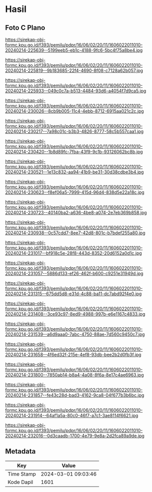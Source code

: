 # Hasil

## Foto C Plano

https://sirekap-obj-formc.kpu.go.id/f393/pemilu/pdpr/16/06/02/20/11/1606022011010-20240214-225639--5199eeb5-eb1c-4188-9fc6-5bc4f75a8be4.jpg

https://sirekap-obj-formc.kpu.go.id/f393/pemilu/pdpr/16/06/02/20/11/1606022011010-20240214-225819--9b183685-22f4-4690-8f08-c7128a62b057.jpg

https://sirekap-obj-formc.kpu.go.id/f393/pemilu/pdpr/16/06/02/20/11/1606022011010-20240214-225933--049c0c7a-b513-4484-93d6-a4054f7d9ca5.jpg

https://sirekap-obj-formc.kpu.go.id/f393/pemilu/pdpr/16/06/02/20/11/1606022011010-20240214-230026--8cb9b005-11c4-4ebb-8712-6915aa021c2c.jpg

https://sirekap-obj-formc.kpu.go.id/f393/pemilu/pdpr/16/06/02/20/11/1606022011010-20240214-230217--7a98c01c-b3b3-4826-8777-58c5b557caa1.jpg

https://sirekap-obj-formc.kpu.go.id/f393/pemilu/pdpr/16/06/02/20/11/1606022011010-20240214-230420--1b8d89fc-7fba-43f9-9c1b-93126062bc8b.jpg

https://sirekap-obj-formc.kpu.go.id/f393/pemilu/pdpr/16/06/02/20/11/1606022011010-20240214-230521--1e13c832-aa94-41b9-be31-30d38cdbe3b4.jpg

https://sirekap-obj-formc.kpu.go.id/f393/pemilu/pdpr/16/06/02/20/11/1606022011010-20240214-230623--f8ef06a5-7999-415d-96d4-838d5e22a18c.jpg

https://sirekap-obj-formc.kpu.go.id/f393/pemilu/pdpr/16/06/02/20/11/1606022011010-20240214-230723--40140ba2-a636-4be8-a074-2e7eb369b858.jpg

https://sirekap-obj-formc.kpu.go.id/f393/pemilu/pdpr/16/06/02/20/11/1606022011010-20240214-230938--0c57cdd7-8ee7-42d8-801c-b7bdef255a80.jpg

https://sirekap-obj-formc.kpu.go.id/f393/pemilu/pdpr/16/06/02/20/11/1606022011010-20240214-231017--bf918c5e-28f8-443d-8352-20d6152a0d1c.jpg

https://sirekap-obj-formc.kpu.go.id/f393/pemilu/pdpr/16/06/02/20/11/1606022011010-20240214-231057--5886d133-ef26-462f-b600-c9251e31949d.jpg

https://sirekap-obj-formc.kpu.go.id/f393/pemilu/pdpr/16/06/02/20/11/1606022011010-20240214-231315--675dd5d8-e31d-4c88-ba11-dc7abd92f4e0.jpg

https://sirekap-obj-formc.kpu.go.id/f393/pemilu/pdpr/16/06/02/20/11/1606022011010-20240214-231408--3ce93c97-8ed9-4988-997b-e6e1167c4833.jpg

https://sirekap-obj-formc.kpu.go.id/f393/pemilu/pdpr/16/06/02/20/11/1606022011010-20240214-231539--a6d9aaa0-7abc-4750-88ae-7d560c9450c7.jpg

https://sirekap-obj-formc.kpu.go.id/f393/pemilu/pdpr/16/06/02/20/11/1606022011010-20240214-231658--4f6ed32f-215e-4ef8-93db-bee2b2d0fb3f.jpg

https://sirekap-obj-formc.kpu.go.id/f393/pemilu/pdpr/16/06/02/20/11/1606022011010-20240214-231800--7850ab14-b8a4-4a08-8f6a-8e17c4ae6963.jpg

https://sirekap-obj-formc.kpu.go.id/f393/pemilu/pdpr/16/06/02/20/11/1606022011010-20240214-231857--fe43c28d-bad3-4162-9ca8-04f677b3b6bc.jpg

https://sirekap-obj-formc.kpu.go.id/f393/pemilu/pdpr/16/06/02/20/11/1606022011010-20240214-231914--64af1a5a-80c0-46f7-a7c1-3ae8114f6621.jpg

https://sirekap-obj-formc.kpu.go.id/f393/pemilu/pdpr/16/06/02/20/11/1606022011010-20240214-232016--0d3caadb-1700-4e79-9e8a-2d2fca89a9de.jpg


## Metadata

| Key        | Value               |
| ---------- | ------------------- |
| Time Stamp | 2024-03-01 09:03:46 |
| Kode Dapil | 1601                |



